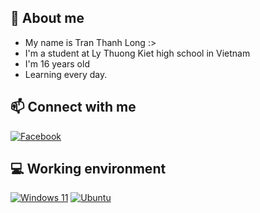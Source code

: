 ## 🤗 About me
- My name is Tran Thanh Long :>
- I'm a student at Ly Thuong Kiet high school in Vietnam
- I'm 16 years old
- Learning every day.
## 📫 Connect with me
[![Facebook](https://img.shields.io/badge/Facebook-1877F2?style=for-the-badge&logo=facebook&logoColor=white)](https://www.facebook.com/itsme.thanhlong/)
## 💻 Working environment
[![Windows 11](https://img.shields.io/badge/Windows%2011-%230079d5.svg?style=for-the-badge&logo=Windows%2011&logoColor=white)](https://www.microsoft.com/en-us/windows/windows-11)
[![Ubuntu](https://img.shields.io/badge/Ubuntu-E95420?style=for-the-badge&logo=ubuntu&logoColor=white)](https://ubuntu.com)
